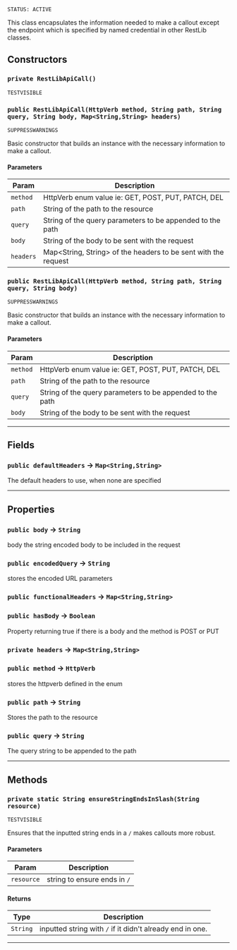 `STATUS: ACTIVE`

This class encapsulates the information needed to make a callout except the endpoint which is
specified by named credential in other RestLib classes.

## Constructors

### `private RestLibApiCall()`

`TESTVISIBLE`

### `public RestLibApiCall(HttpVerb method, String path, String query, String body, Map<String,String> headers)`

`SUPPRESSWARNINGS`

Basic constructor that builds an instance with the necessary information to make a callout.

#### Parameters

| Param     | Description                                                    |
| --------- | -------------------------------------------------------------- |
| `method`  | HttpVerb enum value ie: GET, POST, PUT, PATCH, DEL             |
| `path`    | String of the path to the resource                             |
| `query`   | String of the query parameters to be appended to the path      |
| `body`    | String of the body to be sent with the request                 |
| `headers` | Map<String, String> of the headers to be sent with the request |

### `public RestLibApiCall(HttpVerb method, String path, String query, String body)`

`SUPPRESSWARNINGS`

Basic constructor that builds an instance with the necessary information to make a callout.

#### Parameters

| Param    | Description                                               |
| -------- | --------------------------------------------------------- |
| `method` | HttpVerb enum value ie: GET, POST, PUT, PATCH, DEL        |
| `path`   | String of the path to the resource                        |
| `query`  | String of the query parameters to be appended to the path |
| `body`   | String of the body to be sent with the request            |

---

## Fields

### `public defaultHeaders` → `Map<String,String>`

The default headers to use, when none are specified

---

## Properties

### `public body` → `String`

body the string encoded body to be included in the request

### `public encodedQuery` → `String`

stores the encoded URL parameters

### `public functionalHeaders` → `Map<String,String>`

### `public hasBody` → `Boolean`

Property returning true if there is a body and the method is POST or PUT

### `private headers` → `Map<String,String>`

### `public method` → `HttpVerb`

stores the httpverb defined in the enum

### `public path` → `String`

Stores the path to the resource

### `public query` → `String`

The query string to be appended to the path

---

## Methods

### `private static String ensureStringEndsInSlash(String resource)`

`TESTVISIBLE`

Ensures that the inputted string ends in a `/` makes callouts more robust.

#### Parameters

| Param      | Description                  |
| ---------- | ---------------------------- |
| `resource` | string to ensure ends in `/` |

#### Returns

| Type     | Description                                               |
| -------- | --------------------------------------------------------- |
| `String` | inputted string with `/` if it didn't already end in one. |

---
